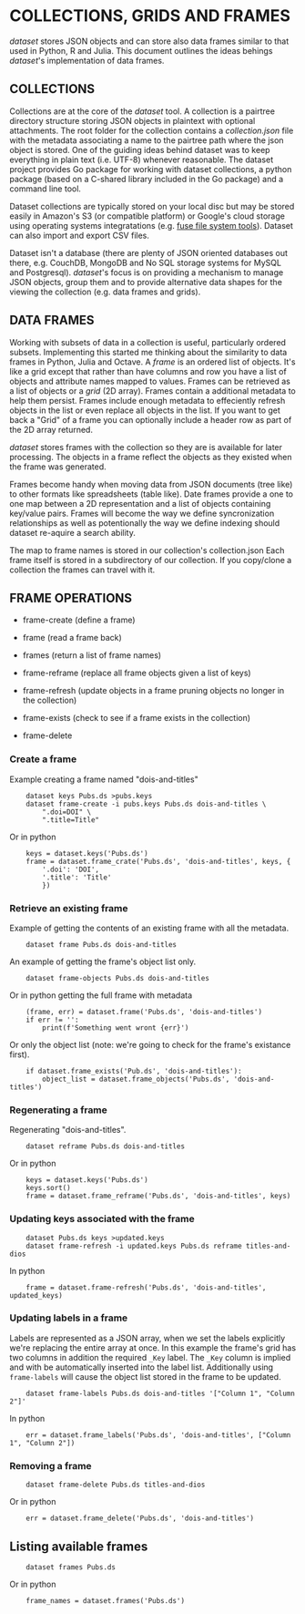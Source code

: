 COLLECTIONS, GRIDS AND FRAMES
=============================

*dataset* stores JSON objects and can store also data frames similar to
that used in Python, R and Julia. This document outlines the ideas
behings *dataset*\'s implementation of data frames.

COLLECTIONS
-----------

Collections are at the core of the *dataset* tool. A collection is a
pairtree directory structure storing JSON objects in plaintext with
optional attachments. The root folder for the collection contains a
*collection.json* file with the metadata associating a name to the
pairtree path where the json object is stored. One of the guiding ideas
behind dataset was to keep everything in plain text (i.e. UTF-8)
whenever reasonable. The dataset project provides Go package for working
with dataset collections, a python package (based on a C-shared library
included in the Go package) and a command line tool.

Dataset collections are typically stored on your local disc but may be
stored easily in Amazon\'s S3 (or compatible platform) or Google\'s
cloud storage using operating systems integratations (e.g. [fuse file
system tools](https://en.wikipedia.org/wiki/Filesystem_in_Userspace)).
Dataset can also import and export CSV files.

Dataset isn\'t a database (there are plenty of JSON oriented databases
out there, e.g. CouchDB, MongoDB and No SQL storage systems for MySQL
and Postgresql). *dataset*\'s focus is on providing a mechanism to
manage JSON objects, group them and to provide alternative data shapes
for the viewing the collection (e.g. data frames and grids).

DATA FRAMES
-----------

Working with subsets of data in a collection is useful, particularly
ordered subsets. Implementing this started me thinking about the
similarity to data frames in Python, Julia and Octave. A *frame* is an
ordered list of objects. It\'s like a grid except that rather than have
columns and row you have a list of objects and attribute names mapped to
values. Frames can be retrieved as a list of objects or a *grid* (2D
array). Frames contain a additional metadata to help them persist.
Frames include enough metadata to effeciently refresh objects in the
list or even replace all objects in the list. If you want to get back a
\"Grid\" of a frame you can optionally include a header row as part of
the 2D array returned.

*dataset* stores frames with the collection so they are is available for
later processing. The objects in a frame reflect the objects as they
existed when the frame was generated.

Frames become handy when moving data from JSON documents (tree like) to
other formats like spreadsheets (table like). Date frames provide a one
to one map between a 2D representation and a list of objects containing
key/value pairs. Frames will become the way we define syncronization
relationships as well as potentionally the way we define indexing should
dataset re-aquire a search ability.

The map to frame names is stored in our collection\'s collection.json
Each frame itself is stored in a subdirectory of our collection. If you
copy/clone a collection the frames can travel with it.

FRAME OPERATIONS
----------------

-   frame-create (define a frame)

-   frame (read a frame back)

-   frames (return a list of frame names)

-   frame-reframe (replace all frame objects given a list of keys)

-   frame-refresh (update objects in a frame pruning objects no longer
    in the collection)

-   frame-exists (check to see if a frame exists in the collection)

-   frame-delete

### Create a frame

Example creating a frame named \"dois-and-titles\"

``` {.{.shell}}
    dataset keys Pubs.ds >pubs.keys
    dataset frame-create -i pubs.keys Pubs.ds dois-and-titles \
        ".doi=DOI" \
        ".title=Title"
```

Or in python

``` {.{.python}}
    keys = dataset.keys('Pubs.ds')
    frame = dataset.frame_crate('Pubs.ds', 'dois-and-titles', keys, {
        '.doi': 'DOI', 
        '.title': 'Title'
        })
```

### Retrieve an existing frame

Example of getting the contents of an existing frame with all the
metadata.

``` {.{.shell}}
    dataset frame Pubs.ds dois-and-titles
```

An example of getting the frame\'s object list only.

``` {.{.shell}}
    dataset frame-objects Pubs.ds dois-and-titles
```

Or in python getting the full frame with metadata

``` {.{.python}}
    (frame, err) = dataset.frame('Pubs.ds', 'dois-and-titles')
    if err != '':
        print(f'Something went wront {err}')
```

Or only the object list (note: we\'re going to check for the frame\'s
existance first).

``` {.{.python}}
    if dataset.frame_exists('Pub.ds', 'dois-and-titles'):
        object_list = dataset.frame_objects('Pubs.ds', 'dois-and-titles')
```

### Regenerating a frame

Regenerating \"dois-and-titles\".

``` {.{.shell}}
    dataset reframe Pubs.ds dois-and-titles
```

Or in python

``` {.{.python}}
    keys = dataset.keys('Pubs.ds')
    keys.sort()
    frame = dataset.frame_reframe('Pubs.ds', 'dois-and-titles', keys)
```

### Updating keys associated with the frame

``` {.{.shell}}
    dataset Pubs.ds keys >updated.keys
    dataset frame-refresh -i updated.keys Pubs.ds reframe titles-and-dios
```

In python

``` {.{.python}}
    frame = dataset.frame-refresh('Pubs.ds', 'dois-and-titles', updated_keys)
```

### Updating labels in a frame

Labels are represented as a JSON array, when we set the labels
explicitly we\'re replacing the entire array at once. In this example
the frame\'s grid has two columns in addition the required `_Key` label.
The `_Key` column is implied and with be automatically inserted into the
label list. Additionally using `frame-labels` will cause the object list
stored in the frame to be updated.

``` {.{.shell}}
    dataset frame-labels Pubs.ds dois-and-titles '["Column 1", "Column 2"]'
```

In python

``` {.{.python}}
    err = dataset.frame_labels('Pubs.ds', 'dois-and-titles', ["Column 1", "Column 2"])
```

### Removing a frame

``` {.{.shell}}
    dataset frame-delete Pubs.ds titles-and-dios
```

Or in python

``` {.{.python}}
    err = dataset.frame_delete('Pubs.ds', 'dois-and-titles')
```

Listing available frames
------------------------

``` {.{.shell}}
    dataset frames Pubs.ds
```

Or in python

``` {.{.python}}
    frame_names = dataset.frames('Pubs.ds')
```
